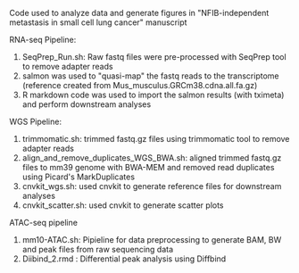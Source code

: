 Code used to analyze data and generate figures in "NFIB-independent metastasis in small cell lung cancer" manuscript

RNA-seq Pipeline:

1. SeqPrep_Run.sh: Raw fastq files were pre-processed with SeqPrep tool to remove adapter reads
2. salmon was used to "quasi-map" the fastq reads to the transcriptome (reference created from Mus_musculus.GRCm38.cdna.all.fa.gz)
3. R markdown code was used to import the salmon results (with tximeta) and perform downstream analyses

WGS Pipeline:
1. trimmomatic.sh: trimmed fastq.gz files using trimmomatic tool to remove adapter reads
2. align_and_remove_duplicates_WGS_BWA.sh: aligned trimmed fastq.gz files to mm39 genome with BWA-MEM and removed read duplicates using Picard's MarkDuplicates
3. cnvkit_wgs.sh: used cnvkit to generate reference files for downstream analyses
4. cnvkit_scatter.sh: used cnvkit to generate scatter plots

ATAC-seq pipeline

1. mm10-ATAC.sh: Pipieline for data preprocessing to generate BAM, BW and peak files from raw sequencing data
2. Diibind_2.rmd : Differential peak analysis using Diffbind
